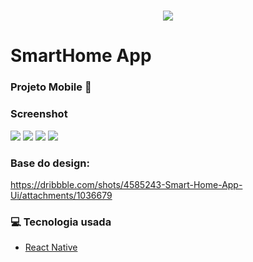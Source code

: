 <h1 align="center">
<img width: 50% src="https://github.com/joaomiiiguel/SmartHome/blob/master/src/assets/logo.png">
</h1>

# SmartHome App

### Projeto Mobile 📱 

### Screenshot

<img src="https://github.com/joaomiiiguel/SmartHome/blob/master/ScreenShot/SplashScreen.jpg">
<img src="https://github.com/joaomiiiguel/SmartHome/blob/master/ScreenShot/Dashboard.jpg">
<img src="https://github.com/joaomiiiguel/SmartHome/blob/master/ScreenShot/SettingsAC.jpg">
<img src="https://github.com/joaomiiiguel/SmartHome/blob/master/ScreenShot/SettingsLight.jpg">

### Base do design:
https://dribbble.com/shots/4585243-Smart-Home-App-Ui/attachments/1036679

### 💻  Tecnologia usada

- [React Native](https://reactnative.dev)
